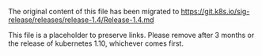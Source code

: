 The original content of this file has been migrated to https://git.k8s.io/sig-release/releases/release-1.4/Release-1.4.md

This file is a placeholder to preserve links. Please remove after 3 months or the release of kubernetes 1.10, whichever comes first.
